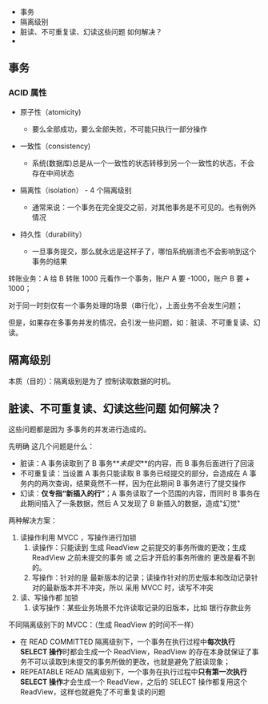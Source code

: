 - 事务
- 隔离级别
- 脏读、不可重复读、幻读这些问题 如何解决？
-

## 事务

### ACID 属性

- 原子性（atomicity)

  - 要么全部成功，要么全部失败，不可能只执行一部分操作

- 一致性（consistency)

  - 系统(数据库)总是从一个一致性的状态转移到另一个一致性的状态，不会存在中间状态

- 隔离性（isolation） - 4 个隔离级别

  - 通常来说：一个事务在完全提交之前，对其他事务是不可见的。也有例外情况

- 持久性（durability）

  - 一旦事务提交，那么就永远是这样子了，哪怕系统崩溃也不会影响到这个事务的结果

转账业务：A 给 B 转账 1000 元看作一个事务，账户 A 要 -1000，账户 B 要 + 1000；

对于同一时刻仅有一个事务处理的场景（串行化），上面业务不会发生问题；

但是，如果存在多事务并发的情况，会引发一些问题，如：脏读、不可重复读、幻读。

## 隔离级别

本质（目的）：隔离级别是为了 控制读取数据的时机。

## 脏读、不可重复读、幻读这些问题 如何解决？

这些问题都是因为 多事务的并发进行造成的。

先明确 这几个问题是什么：

- 脏读：A 事务读取到了 B 事务**_未提交_**的内容，而 B 事务后面进行了回滚
- 不可重复读：当设置 A 事务只能读取 B 事务已经提交的部分，会造成在 A 事务内的两次查询，结果竟然不一样，因为在此期间 B 事务进行了提交操作
- 幻读：**仅专指“新插入的行”**；A 事务读取了一个范围的内容，而同时 B 事务在此期间插入了一条数据，然后 A 又发现了 B 新插入的数据，造成"幻觉"

两种解决方案：

1. 读操作利用 MVCC ，写操作进行加锁
   1. 读操作：只能读到 生成 ReadView 之前提交的事务所做的更改；生成 ReadView 之前未提交的事务 或 之后才开启的事务所做的 更改是看不到的。
   2. 写操作：针对的是 最新版本的记录；读操作针对的历史版本和改动记录针对的最新版本并不冲突，所以 采用 MVCC 时，读写不冲突
2. 读、写操作都 加锁
   1. 读写操作：某些业务场景不允许读取记录的旧版本，比如 银行存款业务

不同隔离级别下的 MVCC：（生成 ReadView 的时间不一样）

- 在 READ COMMITTED 隔离级别下，一个事务在执行过程中**每次执行 SELECT 操作**时都会生成一个 ReadView，ReadView 的存在本身就保证了事务不可以读取到未提交的事务所做的更改，也就是避免了脏读现象；
- REPEATABLE READ 隔离级别下，一个事务在执行过程中**只有第一次执行 SELECT 操作**才会生成一个 ReadView，之后的 SELECT 操作都复用这个 ReadView，这样也就避免了不可重复读的问题
